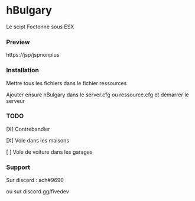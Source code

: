 # hBulgary
Le scipt Foctonne sous ESX

### Preview
https://jsp/jspnonplus

### Installation
Mettre tous les fichiers dans le fichier ressources

Ajouter ensure hBulgary dans le server.cfg ou ressource.cfg et démarrer le serveur

### TODO
[X] Contrebandier

[X] Vole dans les maisons

[ ] Vole de voiture dans les garages

### Support

Sur discord : ach#9690

ou sur discord.gg/fivedev
